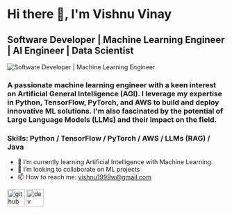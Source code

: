 # Hi there 👋, I'm Vishnu Vinay
## Software Developer | Machine Learning Engineer | AI Engineer | Data Scientist

![Software Developer | Machine Learning Engineer ](https://static.vecteezy.com/system/resources/previews/004/940/920/non_2x/artificial-intelligence-machine-learning-ai-data-deep-learning-for-future-technology-artwork-mining-isometric-neural-network-machine-programming-and-responsive-web-banner-illustration-vector.jpg)

### A passionate machine learning engineer with a keen interest on Artificial General Intelligence (AGI). I leverage my expertise in Python, TensorFlow, PyTorch, and AWS to build and deploy innovative ML solutions. I'm also fascinated by the potential of Large Language Models (LLMs) and their impact on the field.

### Skills: Python / TensorFlow / PyTorch / AWS / LLMs (RAG) / Java

- 🌱 I’m currently learning Artificial Intelligence with Machine Learning. 
- 👯 I’m looking to collaborate on ML projects 
- 📫 How to reach me: vishnu1999w@gmail.com 


[<img src='https://cdn.jsdelivr.net/npm/simple-icons@3.0.1/icons/github.svg' alt='github' height='40'>](https://github.com/Vishnu373)  [<img src='https://cdn.jsdelivr.net/npm/simple-icons@3.0.1/icons/hashnode.svg' alt='dev' height='40'>](https://vichuz373.hashnode.dev/)   

